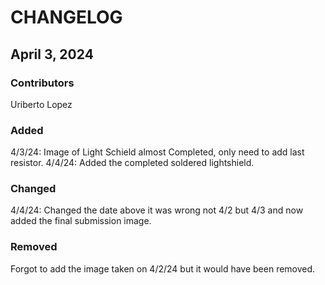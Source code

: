 # CHANGELOG

## April 3, 2024
### Contributors
Uriberto Lopez

### Added

4/3/24: Image of Light Schield almost Completed, only need to add last resistor.
4/4/24: Added the completed soldered lightshield.

### Changed
4/4/24: Changed the date above it was wrong not 4/2 but 4/3 and now added the final submission image.

### Removed
Forgot to add the image taken on 4/2/24 but it would have been removed. 
